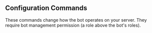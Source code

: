 ## Configuration Commands
These commands change how the bot operates on your server. They require bot management permission (a role above the bot's roles).
